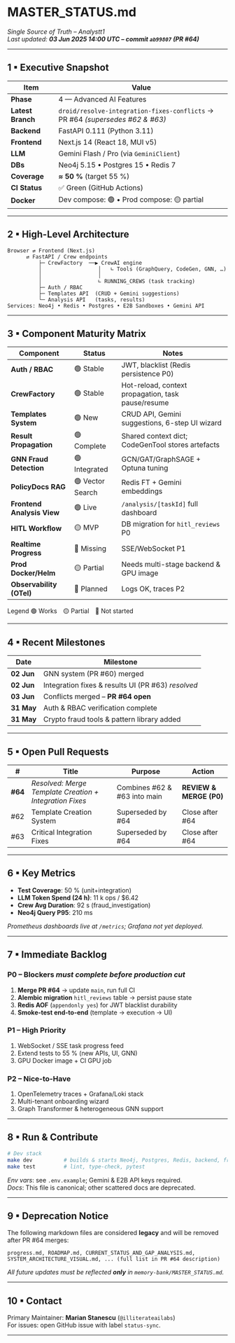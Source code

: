 # MASTER_STATUS.md  
_Single Source of Truth – Analystt1_  
_Last updated: **03 Jun 2025 14:00 UTC – commit `ab99807` (PR #64)**_

---

## 1 ▪ Executive Snapshot
| Item | Value |
|------|-------|
| **Phase** | 4 — Advanced AI Features |
| **Latest Branch** | `droid/resolve-integration-fixes-conflicts` → PR #64 _(supersedes #62 & #63)_ |
| **Backend** | FastAPI 0.111 (Python 3.11) |
| **Frontend** | Next.js 14 (React 18, MUI v5) |
| **LLM** | Gemini Flash / Pro (via `GeminiClient`) |
| **DBs** | Neo4j 5.15 • Postgres 15 • Redis 7 |
| **Coverage** | **≈ 50 %** (target 55 %) |
| **CI Status** | ✅ Green (GitHub Actions) |
| **Docker** | Dev compose: 🟢 • Prod compose: 🟡 partial |

---

## 2 ▪ High-Level Architecture
```
Browser ⇄ Frontend (Next.js)
      ⇄ FastAPI / Crew endpoints
          ├─ CrewFactory  ──▶ CrewAI engine
          │                  │   ∟ Tools (GraphQuery, CodeGen, GNN, …)
          │                  │
          │                  ∟ RUNNING_CREWS (task tracking)
          ├─ Auth / RBAC
          ├─ Templates API  (CRUD + Gemini suggestions)
          └─ Analysis API   (tasks, results)
Services: Neo4j • Redis • Postgres • E2B Sandboxes • Gemini API
```

---

## 3 ▪ Component Maturity Matrix

| Component | Status | Notes |
|-----------|--------|-------|
| **Auth / RBAC** | 🟢 Stable | JWT, blacklist (Redis persistence P0) |
| **CrewFactory** | 🟢 Stable | Hot-reload, context propagation, task pause/resume |
| **Templates System** | 🟢 New | CRUD API, Gemini suggestions, 6-step UI wizard |
| **Result Propagation** | 🟢 Complete | Shared context dict; CodeGenTool stores artefacts |
| **GNN Fraud Detection** | 🟢 Integrated | GCN/GAT/GraphSAGE + Optuna tuning |
| **PolicyDocs RAG** | 🟢 Vector Search | Redis FT + Gemini embeddings |
| **Frontend Analysis View** | 🟢 Live | `/analysis/[taskId]` full dashboard |
| **HITL Workflow** | 🟡 MVP | DB migration for `hitl_reviews` P0 |
| **Realtime Progress** | 🔴 Missing | SSE/WebSocket P1 |
| **Prod Docker/Helm** | 🟡 Partial | Needs multi-stage backend & GPU image |
| **Observability (OTel)** | 🔴 Planned | Logs OK, traces P2 |

Legend  🟢 Works 🟡 Partial 🔴 Not started

---

## 4 ▪ Recent Milestones
| Date | Milestone |
|------|-----------|
| **02 Jun** | GNN system (PR #60) merged |
| **02 Jun** | Integration fixes & results UI (PR #63) _resolved_ |
| **03 Jun** | Conflicts merged – **PR #64 open** |
| **31 May** | Auth & RBAC verification complete |
| **31 May** | Crypto fraud tools & pattern library added |

---

## 5 ▪ Open Pull Requests
| # | Title | Purpose | Action |
|---|-------|---------|--------|
| **#64** | _Resolved: Merge Template Creation + Integration Fixes_ | Combines #62 & #63 into main | **REVIEW & MERGE (P0)** |
| #62 | Template Creation System | Superseded by #64 | Close after #64 |
| #63 | Critical Integration Fixes | Superseded by #64 | Close after #64 |

---

## 6 ▪ Key Metrics
* **Test Coverage**: 50 % (unit+integration)  
* **LLM Token Spend (24 h)**: 11 k ops / \$6.42  
* **Crew Avg Duration**: 92 s (fraud_investigation)  
* **Neo4j Query P95**: 210 ms

_Prometheus dashboards live at `/metrics`; Grafana not yet deployed._

---

## 7 ▪ Immediate Backlog

### P0 – Blockers _must complete before production cut_
1. **Merge PR #64** → update `main`, run full CI  
2. **Alembic migration** `hitl_reviews` table → persist pause state  
3. **Redis AOF** (`appendonly yes`) for JWT blacklist durability  
4. **Smoke-test end-to-end** (template → execution → UI)  

### P1 – High Priority
1. WebSocket / SSE task progress feed  
2. Extend tests to 55 % (new APIs, UI, GNN)  
3. GPU Docker image + CI GPU job  

### P2 – Nice-to-Have
1. OpenTelemetry traces + Grafana/Loki stack  
2. Multi-tenant onboarding wizard  
3. Graph Transformer & heterogeneous GNN support  

---

## 8 ▪ Run & Contribute

```bash
# Dev stack
make dev          # builds & starts Neo4j, Postgres, Redis, backend, frontend
make test         # lint, type-check, pytest
```
*Env vars*: see `.env.example`; Gemini & E2B API keys required.  
*Docs*: This file is canonical; other scattered docs are deprecated.

---

## 9 ▪ Deprecation Notice
The following markdown files are considered **legacy** and will be removed after PR #64 merges:

```
progress.md, ROADMAP.md, CURRENT_STATUS_AND_GAP_ANALYSIS.md,
SYSTEM_ARCHITECTURE_VISUAL.md, ... (full list in PR #64 description)
```
_All future updates must be reflected **only** in `memory-bank/MASTER_STATUS.md`._

---

## 10 ▪ Contact
Primary Maintainer: **Marian Stanescu** (`@illiterateailabs`)  
For issues: open GitHub issue with label `status-sync`.

---

